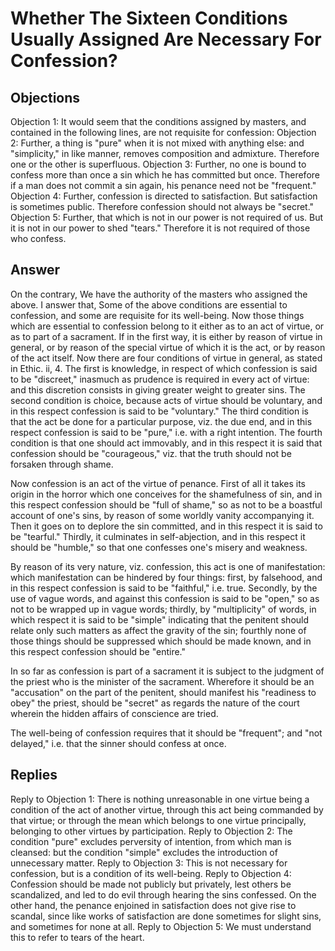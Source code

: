 # Whether The Sixteen Conditions Usually Assigned Are Necessary For Confession?
## Objections
Objection 1: It would seem that the conditions assigned by masters, and contained in the following lines, are not requisite for confession:
Objection 2: Further, a thing is "pure" when it is not mixed with anything else: and "simplicity," in like manner, removes composition and admixture. Therefore one or the other is superfluous.
Objection 3: Further, no one is bound to confess more than once a sin which he has committed but once. Therefore if a man does not commit a sin again, his penance need not be "frequent."
Objection 4: Further, confession is directed to satisfaction. But satisfaction is sometimes public. Therefore confession should not always be "secret."
Objection 5: Further, that which is not in our power is not required of us. But it is not in our power to shed "tears." Therefore it is not required of those who confess.
## Answer
On the contrary, We have the authority of the masters who assigned the above.
I answer that, Some of the above conditions are essential to confession, and some are requisite for its well-being. Now those things which are essential to confession belong to it either as to an act of virtue, or as to part of a sacrament. If in the first way, it is either by reason of virtue in general, or by reason of the special virtue of which it is the act, or by reason of the act itself. Now there are four conditions of virtue in general, as stated in Ethic. ii, 4. The first is knowledge, in respect of which confession is said to be "discreet," inasmuch as prudence is required in every act of virtue: and this discretion consists in giving greater weight to greater sins. The second condition is choice, because acts of virtue should be voluntary, and in this respect confession is said to be "voluntary." The third condition is that the act be done for a particular purpose, viz. the due end, and in this respect confession is said to be "pure," i.e. with a right intention. The fourth condition is that one should act immovably, and in this respect it is said that confession should be "courageous," viz. that the truth should not be forsaken through shame.

Now confession is an act of the virtue of penance. First of all it takes its origin in the horror which one conceives for the shamefulness of sin, and in this respect confession should be "full of shame," so as not to be a boastful account of one's sins, by reason of some worldly vanity accompanying it. Then it goes on to deplore the sin committed, and in this respect it is said to be "tearful." Thirdly, it culminates in self-abjection, and in this respect it should be "humble," so that one confesses one's misery and weakness.

By reason of its very nature, viz. confession, this act is one of manifestation: which manifestation can be hindered by four things: first, by falsehood, and in this respect confession is said to be "faithful," i.e. true. Secondly, by the use of vague words, and against this confession is said to be "open," so as not to be wrapped up in vague words; thirdly, by "multiplicity" of words, in which respect it is said to be "simple" indicating that the penitent should relate only such matters as affect the gravity of the sin; fourthly none of those things should be suppressed which should be made known, and in this respect confession should be "entire."

In so far as confession is part of a sacrament it is subject to the judgment of the priest who is the minister of the sacrament. Wherefore it should be an "accusation" on the part of the penitent, should manifest his "readiness to obey" the priest, should be "secret" as regards the nature of the court wherein the hidden affairs of conscience are tried.

The well-being of confession requires that it should be "frequent"; and "not delayed," i.e. that the sinner should confess at once.
## Replies
Reply to Objection 1: There is nothing unreasonable in one virtue being a condition of the act of another virtue, through this act being commanded by that virtue; or through the mean which belongs to one virtue principally, belonging to other virtues by participation.
Reply to Objection 2: The condition "pure" excludes perversity of intention, from which man is cleansed: but the condition "simple" excludes the introduction of unnecessary matter.
Reply to Objection 3: This is not necessary for confession, but is a condition of its well-being.
Reply to Objection 4: Confession should be made not publicly but privately, lest others be scandalized, and led to do evil through hearing the sins confessed. On the other hand, the penance enjoined in satisfaction does not give rise to scandal, since like works of satisfaction are done sometimes for slight sins, and sometimes for none at all.
Reply to Objection 5: We must understand this to refer to tears of the heart.